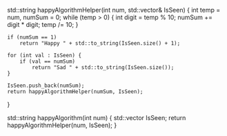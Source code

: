 std::string happyAlgorithmHelper(int num, std::vector<int>& IsSeen) {
    int temp = num, numSum = 0;
    while (temp > 0) {
        int digit = temp % 10;
        numSum += digit * digit;
        temp /= 10;
    }

    if (numSum == 1)
        return "Happy " + std::to_string(IsSeen.size() + 1);

    for (int val : IsSeen) {
        if (val == numSum)
            return "Sad " + std::to_string(IsSeen.size());
    }

    IsSeen.push_back(numSum);
    return happyAlgorithmHelper(numSum, IsSeen);
}

std::string happyAlgorithm(int num) {
    std::vector<int> IsSeen;
    return happyAlgorithmHelper(num, IsSeen);
}
